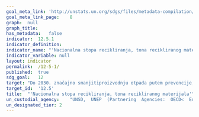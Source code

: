 ```yaml
---
goal_meta_link:	'http://unstats.un.org/sdgs/files/metadata-compilation/Metadata-Goal-12.pdf'
goal_meta_link_page:	8
graph:	null
graph_title:	
has_metadata:	false
indicator:	12.5.1
indicator_definition:	
indicator_name:	"'Nacionalna stopa recikliranja, tona recikliranog materijala'"
indicator_variable:	null
layout:	indicator
permalink:	/12-5-1/
published:	true  
sdg_goal:	12
target:	"Do 2030. značajno smanjitiproizvodnju otpada putem prevencije, smanjenja, recikliranja i ponovne uporabe"
target_id:	'12.5'
title:	"'Nacionalna stopa recikliranja, tona recikliranog materijala'"
un_custodial_agency:	"UNSD,  UNEP  (Partnering  Agencies:  OECD<  Eurostat)"
un_designated_tier:	2
---
```

